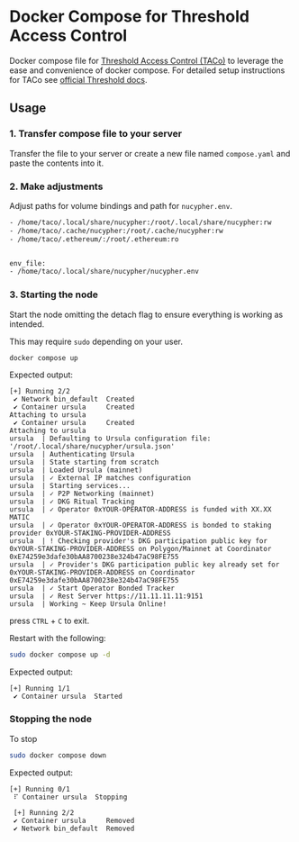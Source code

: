 
# Docker Compose for Threshold Access Control #
Docker compose file for [Threshold Access Control (TACo)](https://github.com/nucypher/nucypher) to leverage the ease and convenience of docker compose. For detailed setup instructions for TACo see [official Threshold docs](https://docs.threshold.network/staking-and-running-a-node/taco-node-setup/run-a-taco-node-with-docker).

## Usage ##

### 1. Transfer compose file to your server ### 
Transfer the file to your server or create a new file named `compose.yaml` and paste the contents into it.

### 2. Make adjustments ###

Adjust paths for volume bindings and path for `nucypher.env`.

```bash
- /home/taco/.local/share/nucypher:/root/.local/share/nucypher:rw
- /home/taco/.cache/nucypher:/root/.cache/nucypher:rw
- /home/taco/.ethereum/:/root/.ethereum:ro


env_file:
- /home/taco/.local/share/nucypher/nucypher.env
```

### 3. Starting the node ###
Start the node omitting the detach flag to ensure everything is working as intended.

This may require `sudo` depending on your user.

```bash
docker compose up
```
Expected output:
```
[+] Running 2/2
 ✔ Network bin_default  Created
 ✔ Container ursula     Created
Attaching to ursula
 ✔ Container ursula     Created
Attaching to ursula
ursula  | Defaulting to Ursula configuration file: '/root/.local/share/nucypher/ursula.json'
ursula  | Authenticating Ursula
ursula  | State starting from scratch
ursula  | Loaded Ursula (mainnet)
ursula  | ✓ External IP matches configuration
ursula  | Starting services...
ursula  | ✓ P2P Networking (mainnet)
ursula  | ✓ DKG Ritual Tracking
ursula  | ✓ Operator 0xYOUR-OPERATOR-ADDRESS is funded with XX.XX MATIC
ursula  | ✓ Operator 0xYOUR-OPERATOR-ADDRESS is bonded to staking provider 0xYOUR-STAKING-PROVIDER-ADDRESS
ursula  | ! Checking provider's DKG participation public key for 0xYOUR-STAKING-PROVIDER-ADDRESS on Polygon/Mainnet at Coordinator 0xE74259e3dafe30bAA8700238e324b47aC98FE755
ursula  | ✓ Provider's DKG participation public key already set for 0xYOUR-STAKING-PROVIDER-ADDRESS on Coordinator 0xE74259e3dafe30bAA8700238e324b47aC98FE755
ursula  | ✓ Start Operator Bonded Tracker
ursula  | ✓ Rest Server https://11.11.11.11:9151
ursula  | Working ~ Keep Ursula Online!
```

press `CTRL` + `C` to exit.

Restart with the following:

```bash
sudo docker compose up -d
```

Expected output:

```
[+] Running 1/1
 ✔ Container ursula  Started
 ```
 
### Stopping the node ###

To stop
```bash
sudo docker compose down
```
Expected output:
```
[+] Running 0/1
 ⠏ Container ursula  Stopping
 
 [+] Running 2/2
 ✔ Container ursula     Removed
 ✔ Network bin_default  Removed
```

